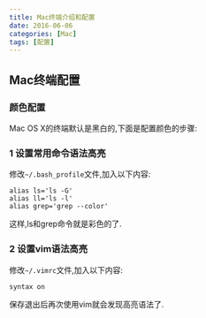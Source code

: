 ```yaml
---
title: Mac终端介绍和配置
date: 2016-06-06
categories: [Mac]
tags: [配置]
---
```


## Mac终端配置

### 颜色配置

Mac OS X的终端默认是黑白的,下面是配置颜色的步骤:

### 1 设置常用命令语法高亮

修改`~/.bash_profile`文件,加入以下内容:

```
alias ls='ls -G'
alias ll='ls -l'
alias grep='grep --color'
```

这样,ls和grep命令就是彩色的了.

### 2 设置vim语法高亮

修改`~/.vimrc`文件,加入以下内容:

```
syntax on
```

保存退出后再次使用vim就会发现高亮语法了.